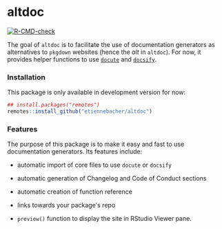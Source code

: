 # altdoc

[![R-CMD-check](https://github.com/etiennebacher/altdoc/workflows/R-CMD-check/badge.svg)](https://github.com/etiennebacher/altdoc/actions)

The goal of `altdoc` is to facilitate the use of documentation generators as alternatives to `pkgdown` websites (hence the *alt* in `altdoc`). For now, it provides helper functions to use [`docute`](https://docute.org/) and [`docsify`](https://docsify.js.org/#/). 

### Installation

This package is only available in development version for now:
```r
## install.packages("remotes")
remotes::install_github("etiennebacher/altdoc")
```

### Features

The purpose of this package is to make it easy and fast to use documentation generators. Its features include:

* automatic import of core files to use `docute` or `docsify`

* automatic generation of Changelog and Code of Conduct sections

* automatic creation of function reference

* links towards your package's repo

* `preview()` function to display the site in RStudio Viewer pane.
